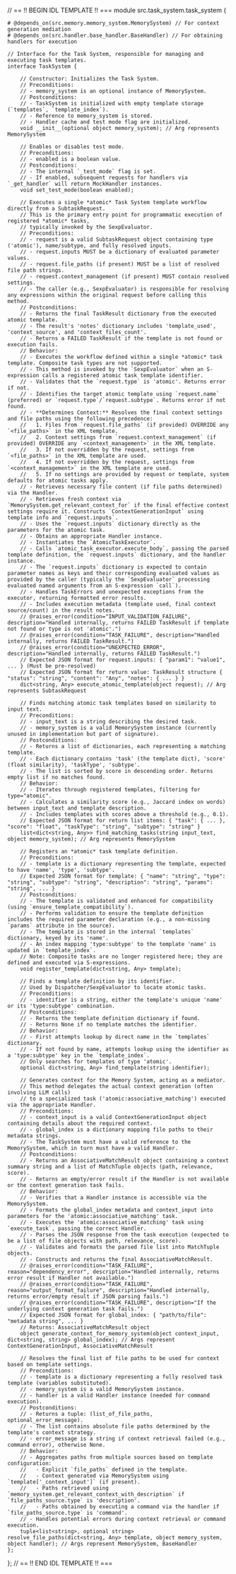 // == !! BEGIN IDL TEMPLATE !! ===
module src.task_system.task_system {

    # @depends_on(src.memory.memory_system.MemorySystem) // For context generation mediation
    # @depends_on(src.handler.base_handler.BaseHandler) // For obtaining handlers for execution

    // Interface for the Task System, responsible for managing and executing task templates.
    interface TaskSystem {

        // Constructor: Initializes the Task System.
        // Preconditions:
        // - memory_system is an optional instance of MemorySystem.
        // Postconditions:
        // - TaskSystem is initialized with empty template storage (`templates`, `template_index`).
        // - Reference to memory_system is stored.
        // - Handler cache and test mode flag are initialized.
        void __init__(optional object memory_system); // Arg represents MemorySystem

        // Enables or disables test mode.
        // Preconditions:
        // - enabled is a boolean value.
        // Postconditions:
        // - The internal `_test_mode` flag is set.
        // - If enabled, subsequent requests for handlers via `_get_handler` will return MockHandler instances.
        void set_test_mode(boolean enabled);

        // Executes a single *atomic* Task System template workflow directly from a SubtaskRequest.
        // This is the primary entry point for programmatic execution of registered *atomic* tasks,
        // typically invoked by the SexpEvaluator.
        // Preconditions:
        // - request is a valid SubtaskRequest object containing type ('atomic'), name/subtype, and fully resolved inputs.
        // - request.inputs MUST be a dictionary of evaluated parameter values.
        // - request.file_paths (if present) MUST be a list of resolved file path strings.
        // - request.context_management (if present) MUST contain resolved settings.
        // - The caller (e.g., SexpEvaluator) is responsible for resolving any expressions within the original request before calling this method.
        // Postconditions:
        // - Returns the final TaskResult dictionary from the executed atomic template.
        // - The result's 'notes' dictionary includes 'template_used', 'context_source', and 'context_files_count'.
        // - Returns a FAILED TaskResult if the template is not found or execution fails.
        // Behavior:
        // - Executes the workflow defined within a single *atomic* task template. Composite task types are not supported.
        // - This method is invoked by the `SexpEvaluator` when an S-expression calls a registered atomic task template identifier.
        // - Validates that the `request.type` is 'atomic'. Returns error if not.
        // - Identifies the target atomic template using `request.name` (preferred) or `request.type`/`request.subtype`. Returns error if not found.
        // - **Determines Context:** Resolves the final context settings and file paths using the following precedence:
        //   1. Files from `request.file_paths` (if provided) OVERRIDE any `<file_paths>` in the XML template.
        //   2. Context settings from `request.context_management` (if provided) OVERRIDE any `<context_management>` in the XML template.
        //   3. If not overridden by the request, settings from `<file_paths>` in the XML template are used.
        //   4. If not overridden by the request, settings from `<context_management>` in the XML template are used.
        //   5. If no settings are provided by request or template, system defaults for atomic tasks apply.
        // - Retrieves necessary file content (if file paths determined) via the Handler.
        // - Retrieves fresh context via `MemorySystem.get_relevant_context_for` if the final effective context settings require it. Constructs `ContextGenerationInput` using template info and `request.inputs`.
        // - Uses the `request.inputs` dictionary directly as the parameters for the atomic task.
        // - Obtains an appropriate Handler instance.
        // - Instantiates the `AtomicTaskExecutor`.
        // - Calls `atomic_task_executor.execute_body`, passing the parsed template definition, the `request.inputs` dictionary, and the handler instance.
        // - The `request.inputs` dictionary is expected to contain parameter names as keys and their corresponding evaluated values as provided by the caller (typically the `SexpEvaluator` processing evaluated named arguments from an S-expression `call`).
        // - Handles TaskErrors and unexpected exceptions from the executor, returning formatted error results.
        // - Includes execution metadata (template used, final context source/count) in the result notes.
        // @raises_error(condition="INPUT_VALIDATION_FAILURE", description="Handled internally, returns FAILED TaskResult if template not found or type is not 'atomic'.")
        // @raises_error(condition="TASK_FAILURE", description="Handled internally, returns FAILED TaskResult.")
        // @raises_error(condition="UNEXPECTED_ERROR", description="Handled internally, returns FAILED TaskResult.")
        // Expected JSON format for request.inputs: { "param1": "value1", ... } (Must be pre-resolved)
        // Expected JSON format for return value: TaskResult structure { "status": "string", "content": "Any", "notes": { ... } }
        dict<string, Any> execute_atomic_template(object request); // Arg represents SubtaskRequest

        // Finds matching atomic task templates based on similarity to input text.
        // Preconditions:
        // - input_text is a string describing the desired task.
        // - memory_system is a valid MemorySystem instance (currently unused in implementation but part of signature).
        // Postconditions:
        // - Returns a list of dictionaries, each representing a matching template.
        // - Each dictionary contains 'task' (the template dict), 'score' (float similarity), 'taskType', 'subtype'.
        // - The list is sorted by score in descending order. Returns empty list if no matches found.
        // Behavior:
        // - Iterates through registered templates, filtering for type="atomic".
        // - Calculates a similarity score (e.g., Jaccard index on words) between input_text and template description.
        // - Includes templates with scores above a threshold (e.g., 0.1).
        // Expected JSON format for return list items: { "task": { ... }, "score": "float", "taskType": "string", "subtype": "string" }
        list<dict<string, Any>> find_matching_tasks(string input_text, object memory_system); // Arg represents MemorySystem

        // Registers an *atomic* task template definition.
        // Preconditions:
        // - template is a dictionary representing the template, expected to have 'name', 'type', 'subtype'.
        // Expected JSON format for template: { "name": "string", "type": "string", "subtype": "string", "description": "string", "params": "string", ... }
        // Postconditions:
        // - The template is validated and enhanced for compatibility (using `ensure_template_compatibility`).
        // - Performs validation to ensure the template definition includes the required parameter declaration (e.g., a non-missing `params` attribute in the source).
        // - The template is stored in the internal `templates` dictionary, keyed by its 'name'.
        // - An index mapping 'type:subtype' to the template 'name' is updated in `template_index`.
        // Note: Composite tasks are no longer registered here; they are defined and executed via S-expressions.
        void register_template(dict<string, Any> template);

        // Finds a template definition by its identifier.
        // Used by Dispatcher/SexpEvaluator to locate atomic tasks.
        // Preconditions:
        // - identifier is a string, either the template's unique 'name' or its 'type:subtype' combination.
        // Postconditions:
        // - Returns the template definition dictionary if found.
        // - Returns None if no template matches the identifier.
        // Behavior:
        // - First attempts lookup by direct name in the `templates` dictionary.
        // - If not found by name, attempts lookup using the identifier as a 'type:subtype' key in the `template_index`.
        // Only searches for templates of type 'atomic'.
        optional dict<string, Any> find_template(string identifier);

        // Generates context for the Memory System, acting as a mediator.
        // This method delegates the actual context generation (often involving LLM calls)
        // to a specialized task ('atomic:associative_matching') executed via the appropriate Handler.
        // Preconditions:
        // - context_input is a valid ContextGenerationInput object containing details about the required context.
        // - global_index is a dictionary mapping file paths to their metadata strings.
        // - The TaskSystem must have a valid reference to the MemorySystem, which in turn must have a valid Handler.
        // Postconditions:
        // - Returns an AssociativeMatchResult object containing a context summary string and a list of MatchTuple objects (path, relevance, score).
        // - Returns an empty/error result if the Handler is not available or the context generation task fails.
        // Behavior:
        // - Verifies that a Handler instance is accessible via the MemorySystem.
        // - Formats the global_index metadata and context_input into parameters for the 'atomic:associative_matching' task.
        // - Executes the 'atomic:associative_matching' task using `execute_task`, passing the correct Handler.
        // - Parses the JSON response from the task execution (expected to be a list of file objects with path, relevance, score).
        // - Validates and formats the parsed file list into MatchTuple objects.
        // - Constructs and returns the final AssociativeMatchResult.
        // @raises_error(condition="TASK_FAILURE", reason="dependency_error", description="Handled internally, returns error result if Handler not available.")
        // @raises_error(condition="TASK_FAILURE", reason="output_format_failure", description="Handled internally, returns error/empty result if JSON parsing fails.")
        // @raises_error(condition="TASK_FAILURE", description="If the underlying context generation task fails.")
        // Expected JSON format for global_index: { "path/to/file": "metadata string", ... }
        // Returns: AssociativeMatchResult object
        object generate_context_for_memory_system(object context_input, dict<string, string> global_index); // Args represent ContextGenerationInput, AssociativeMatchResult

        // Resolves the final list of file paths to be used for context based on template settings.
        // Preconditions:
        // - template is a dictionary representing a fully resolved task template (variables substituted).
        // - memory_system is a valid MemorySystem instance.
        // - handler is a valid Handler instance (needed for command execution).
        // Postconditions:
        // - Returns a tuple: (list_of_file_paths, optional_error_message).
        // - The list contains absolute file paths determined by the template's context strategy.
        // - error_message is a string if context retrieval failed (e.g., command error), otherwise None.
        // Behavior:
        // - Aggregates paths from multiple sources based on template configuration:
        //   - Explicit `file_paths` defined in the template.
        //   - Context generated via MemorySystem using `template['_context_input']` (if present).
        //   - Paths retrieved using `memory_system.get_relevant_context_with_description` if `file_paths_source.type` is 'description'.
        //   - Paths obtained by executing a command via the handler if `file_paths_source.type` is 'command'.
        // - Handles potential errors during context retrieval or command execution.
        tuple<list<string>, optional string> resolve_file_paths(dict<string, Any> template, object memory_system, object handler); // Args represent MemorySystem, BaseHandler
    };
};
// == !! END IDL TEMPLATE !! ===
